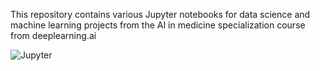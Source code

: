 This repository contains various Jupyter notebooks for data science and machine learning projects from the AI in medicine specialization course from deeplearning.ai

![Jupyter](https://img.shields.io/badge/Jupyter-Notebook-orange)
